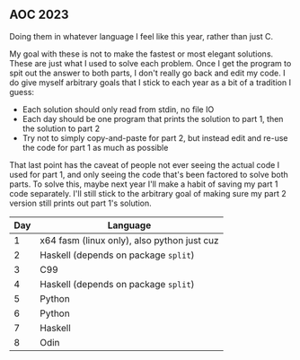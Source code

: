 
## AOC 2023

Doing them in whatever language I feel like this year, rather than just C.

My goal with these is not to make the fastest or most elegant solutions.
These are just what I used to solve each problem.
Once I get the program to spit out the answer to both parts, I don't really go back and edit my code.
I do give myself arbitrary goals that I stick to each year as a bit of a tradition I guess:
  - Each solution should only read from stdin, no file IO
  - Each day should be one program that prints the solution to part 1, then the solution to part 2
  - Try not to simply copy-and-paste for part 2, but instead edit and re-use the code for part 1 as much as possible

That last point has the caveat of people not ever seeing the actual code I used for part 1,
and only seeing the code that's been factored to solve both parts.
To solve this, maybe next year I'll make a habit of saving my part 1 code separately.
I'll still stick to the arbitrary goal of making sure my part 2 version still prints out part 1's solution.

| Day    | Language                                          |
| ------ | ------------------------------------------------  |
| 1      | x64 fasm (linux only), also python just cuz       |
| 2      | Haskell (depends on package `split`)              |
| 3      | C99                                               |
| 4      | Haskell (depends on package `split`)              |
| 5      | Python                                            |
| 6      | Python                                            |
| 7      | Haskell                                           |
| 8      | Odin                                              |
